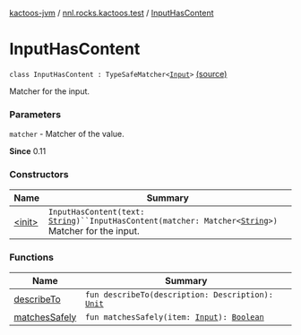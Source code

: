 [kactoos-jvm](../../index.md) / [nnl.rocks.kactoos.test](../index.md) / [InputHasContent](.)

# InputHasContent

`class InputHasContent : TypeSafeMatcher<`[`Input`](../../nnl.rocks.kactoos/-input/index.md)`>` [(source)](https://github.com/neonailol/kactoos/blob/master/kactoos-jvm/src/main/kotlin/nnl/rocks/kactoos/test/InputHasContent.kt#L20)

Matcher for the input.

### Parameters

`matcher` - Matcher of the value.

**Since**
0.11

### Constructors

| Name | Summary |
|---|---|
| [&lt;init&gt;](-init-.md) | `InputHasContent(text: `[`String`](https://kotlinlang.org/api/latest/jvm/stdlib/kotlin/-string/index.html)`)``InputHasContent(matcher: Matcher<`[`String`](https://kotlinlang.org/api/latest/jvm/stdlib/kotlin/-string/index.html)`>)`<br>Matcher for the input. |

### Functions

| Name | Summary |
|---|---|
| [describeTo](describe-to.md) | `fun describeTo(description: Description): `[`Unit`](https://kotlinlang.org/api/latest/jvm/stdlib/kotlin/-unit/index.html) |
| [matchesSafely](matches-safely.md) | `fun matchesSafely(item: `[`Input`](../../nnl.rocks.kactoos/-input/index.md)`): `[`Boolean`](https://kotlinlang.org/api/latest/jvm/stdlib/kotlin/-boolean/index.html) |
